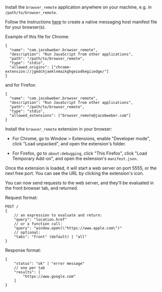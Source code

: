 Install the `browser_remote` application anywhere on your machine, e.g. in `/path/to/browser_remote`.

Follow the instructions [here](https://developer.chrome.com/docs/extensions/develop/concepts/native-messaging#native-messaging-host) to create a native messaging host manifest file for your browser(s).

Example of this file for Chrome:
```
{
  "name": "com.jacobweber.browser_remote",
  "description": "Run JavaScript from other applications",
  "path": "/path/to/browser_remote",
  "type": "stdio",
  "allowed_origins": ["chrome-extension://jgmdchjaeklnmaikghgeiodkegiiedge/"]
}
```
and for Firefox:
```
{
  "name": "com.jacobweber.browser_remote",
  "description": "Run JavaScript from other applications",
  "path": "/path/to/browser_remote",
  "type": "stdio",
  "allowed_extensions": ["browser_remote@jacobweber.com"]
}
```

Install the `browser_remote` extension in your browser:

* For Chrome, go to Window > Extensions, enable "Developer mode", click "Load unpacked", and open the extension's folder.

* For Firefox, go to `about:debugging`, click "This Firefox", click "Load Temporary Add-on", and open the extension's `manifest.json`.


Once the extension is loaded, it will start a web server on port 5555, or the next free port. You can see the URL by clicking the extension's icon.

You can now send requests to the web server, and they'll be evaluated in the front browser tab, and returned.

Request format:
```
POST /
{
	// an expression to evaluate and return:
	"query": "location.href"
	// or a function call:
	"query": "window.open(\"https://www.apple.com\")"
	// optional:
	"tabs": "front" (default) | "all"
}
```

Response format:
```
{
	"status": "ok" | "error message"
	// one per tab
	"results": [
		"https://www.google.com"
	]
}
```
